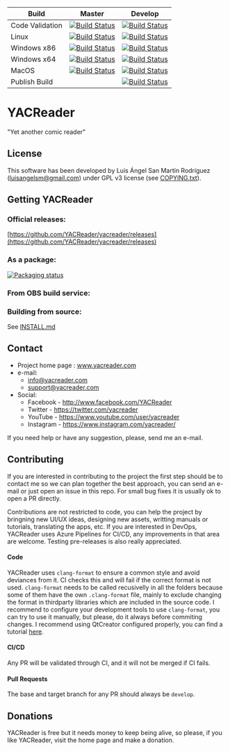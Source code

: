 | Build | Master | Develop |
|---|---|---|
|Code Validation |[![Build Status](https://dev.azure.com/luisangelsm/YACReader/_apis/build/status/YACReader.yacreader?branchName=master&jobName=CodeFormatValidation)](https://dev.azure.com/luisangelsm/YACReader/_build/latest?definitionId=1&branchName=master)|[![Build Status](https://dev.azure.com/luisangelsm/YACReader/_apis/build/status/YACReader.yacreader?branchName=develop&jobName=CodeFormatValidation)](https://dev.azure.com/luisangelsm/YACReader/_build/latest?definitionId=1&branchName=develop)|
|Linux | [![Build Status](https://dev.azure.com/luisangelsm/YACReader/_apis/build/status/YACReader.yacreader?branchName=master&jobName=Linux)](https://dev.azure.com/luisangelsm/YACReader/_build/latest?definitionId=1&branchName=master) | [![Build Status](https://dev.azure.com/luisangelsm/YACReader/_apis/build/status/YACReader.yacreader?branchName=develop&jobName=Linux)](https://dev.azure.com/luisangelsm/YACReader/_build/latest?definitionId=1&branchName=develop)|
|Windows x86| [![Build Status](https://dev.azure.com/luisangelsm/YACReader/_apis/build/status/YACReader.yacreader?branchName=master&jobName=Windows_x86)](https://dev.azure.com/luisangelsm/YACReader/_build/latest?definitionId=1&branchName=master)|[![Build Status](https://dev.azure.com/luisangelsm/YACReader/_apis/build/status/YACReader.yacreader?branchName=develop&jobName=Windows_x86)](https://dev.azure.com/luisangelsm/YACReader/_build/latest?definitionId=1&branchName=develop)|
|Windows x64| [![Build Status](https://dev.azure.com/luisangelsm/YACReader/_apis/build/status/YACReader.yacreader?branchName=master&jobName=Windows_x64)](https://dev.azure.com/luisangelsm/YACReader/_build/latest?definitionId=1&branchName=master)|[![Build Status](https://dev.azure.com/luisangelsm/YACReader/_apis/build/status/YACReader.yacreader?branchName=develop&jobName=Windows_x64)](https://dev.azure.com/luisangelsm/YACReader/_build/latest?definitionId=1&branchName=develop)|
|MacOS | [![Build Status](https://dev.azure.com/luisangelsm/YACReader/_apis/build/status/YACReader.yacreader?branchName=master&jobName=MacOS)](https://dev.azure.com/luisangelsm/YACReader/_build/latest?definitionId=1&branchName=master) | [![Build Status](https://dev.azure.com/luisangelsm/YACReader/_apis/build/status/YACReader.yacreader?branchName=develop&jobName=MacOS)](https://dev.azure.com/luisangelsm/YACReader/_build/latest?definitionId=1&branchName=develop)|
|Publish Build||[![Build Status](https://dev.azure.com/luisangelsm/YACReader/_apis/build/status/YACReader.yacreader?branchName=develop&jobName=PublishDevBuilds)](https://dev.azure.com/luisangelsm/YACReader/_build/latest?definitionId=1&branchName=develop)|

# YACReader

"Yet another comic reader"

## License
This software has been developed by Luis Ángel San Martín Rodríguez
(luisangelsm@gmail.com) under GPL v3 license
(see [COPYING.txt](./COPYING.txt)).

## Getting YACReader

### Official releases:
[https://github.com/YACReader/yacreader/releases](https://github.com/YACReader/yacreader/releases)

### As a package:

[![Packaging status](https://repology.org/badge/vertical-allrepos/yacreader.svg)](https://repology.org/metapackage/yacreader)

### From OBS build service:

### Building from source:

See [INSTALL.md](./INSTALL.md)

## Contact
- Project home page : www.yacreader.com
- e-mail:
   - info@yacreader.com
   - support@yacreader.com
- Social:
   - Facebook  - http://www.facebook.com/YACReader
   - Twitter   - https://twitter.com/yacreader
   - YouTube   - https://www.youtube.com/user/yacreader
   - Instagram - https://www.instagram.com/yacreader/

If you need help or have any suggestion, please, send me an e-mail.

## Contributing
If you are interested in contributing to the project the first step should be to contact me so we can plan together the best approach, you can send an e-mail or just open an issue in this repo. For small bug fixes it is usually ok to open a PR directly.

Contributions are not restricted to code, you can help the project by bringning new UI/UX ideas, designing new assets, writting manuals or tutorials, translating the apps, etc. If you are interested in DevOps, YACReader uses Azure Pipelines for CI/CD, any improvements in that area are welcome. Testing pre-releases is also really appreciated.

#### Code
YACReader uses `clang-format` to ensure a common style and avoid deviances from it. CI checks this and will fail if the correct format is not used. `clang-format` needs to be called recusivelly in all the folders because some of them have the own `.clang-format` file, mainly to exclude changing the format in thirdparty libraries which are included in the source code. I recommend to configure your development tools to use `clang-format`, you can try to use it manually, but please, do it always before commiting changes. I recommend using QtCreator configured properly, you can find a tutorial [here]( https://www.vikingsoftware.com/using-clang-format-with-qtcreator/).

#### CI/CD
Any PR will be validated through CI, and it will not be merged if CI fails.

#### Pull Requests
The base and target branch for any PR should always be `develop`.

## Donations
YACReader is free but it needs money to keep being alive, so please, if you like YACReader, visit the home page and make a donation.
